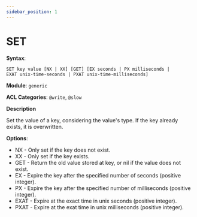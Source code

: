 ```yaml
---
sidebar_position: 1
---
```


# SET

<b>Syntax</b>:

```
SET key value [NX | XX] [GET] [EX seconds | PX milliseconds |
EXAT unix-time-seconds | PXAT unix-time-milliseconds]
```

<b>Module</b>: `generic`

<b>ACL Categories</b>: `@write`, `@slow`

<b>Description</b>

Set the value of a key, considering the value's type. If the key already exists, it is overwritten.

<b>Options</b>:

- NX - Only set if the key does not exist.
- XX - Only set if the key exists.
- GET - Return the old value stored at key, or nil if the value does not exist.
- EX - Expire the key after the specified number of seconds (positive integer).
- PX - Expire the key after the specified number of milliseconds (positive integer).
- EXAT - Expire at the exact time in unix seconds (positive integer).
- PXAT - Expire at the exat time in unix milliseconds (positive integer).
